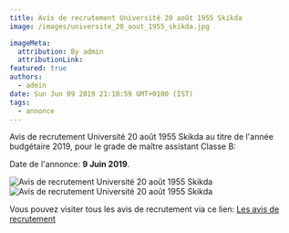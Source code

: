 ```yaml
---
title: Avis de recrutement Université 20 août 1955 Skikda
image: /images/universite_20_aout_1955_skikda.jpg

imageMeta:
  attribution: By admin
  attributionLink:
featured: true
authors:
  - admin
date: Sun Jun 09 2019 21:10:59 GMT+0100 (IST)
tags:
  - annonce
---
```


Avis de recrutement Université 20 août 1955 Skikda au titre de l'année budgétaire 2019, pour le grade de maître assistant Classe B:

Date de l'annonce: **9 Juin 2019**.

![Avis de recrutement Université 20 août 1955 Skikda](/images/avis_de_recrutement_universite_20_aout_1955_skikda.jpg)
![Avis de recrutement Université 20 août 1955 Skikda](/images/avis_de_recrutement_universite_20_aout_1955_skikda_2.jpg)

Vous pouvez visiter tous les avis de recrutement via ce lien: 
[Les avis de recrutement](/tous_les_avis_de_recrutement_annee_budgetaire_2019/)